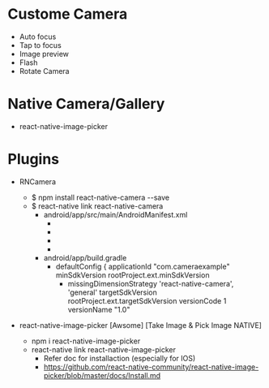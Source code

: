 # Custome Camera
- Auto focus
- Tap to focus
- Image preview
- Flash
- Rotate Camera

# Native Camera/Gallery
- react-native-image-picker


# Plugins

- RNCamera
    - $ npm install react-native-camera --save
    - $ react-native link react-native-camera
        - android/app/src/main/AndroidManifest.xml
            - <uses-permission android:name="android.permission.CAMERA" />
            - <uses-permission android:name="android.permission.RECORD_AUDIO"/>
            - <uses-permission android:name="android.permission.READ_EXTERNAL_STORAGE" />
            - <uses-permission android:name="android.permission.WRITE_EXTERNAL_STORAGE" />
        - android/app/build.gradle
            -  defaultConfig {
                    applicationId "com.cameraexample"
                    minSdkVersion rootProject.ext.minSdkVersion
                + missingDimensionStrategy 'react-native-camera', 'general'
                    targetSdkVersion rootProject.ext.targetSdkVersion
                    versionCode 1
                    versionName "1.0"

- react-native-image-picker [Awsome] [Take Image & Pick Image NATIVE]
    - npm i react-native-image-picker
    - react-native link react-native-image-picker
        - Refer doc for installaction (especially for IOS)
        - https://github.com/react-native-community/react-native-image-picker/blob/master/docs/Install.md